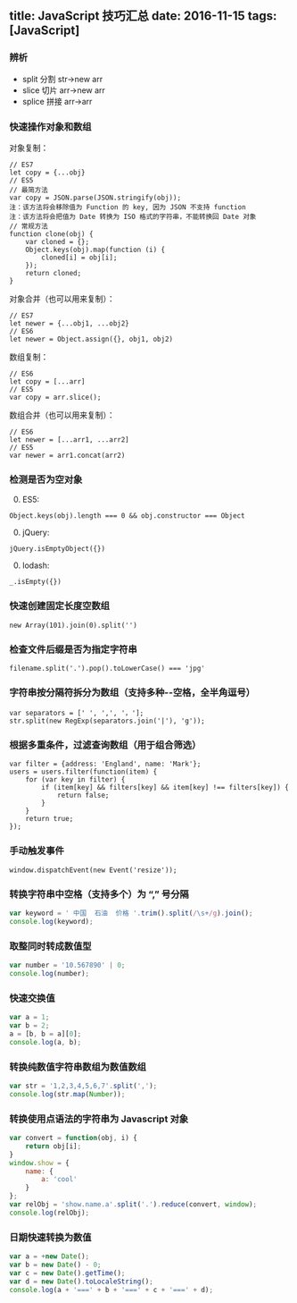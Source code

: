 title: JavaScript 技巧汇总
date: 2016-11-15
tags: [JavaScript]
---
### 辨析
* split 分割 str->new arr
* slice 切片 arr->new arr
* splice 拼接 arr->arr

### 快速操作对象和数组

对象复制：
```
// ES7
let copy = {...obj}
// ES5
// 最简方法
var copy = JSON.parse(JSON.stringify(obj));
注：该方法将会移除值为 Function 的 key, 因为 JSON 不支持 function
注：该方法将会把值为 Date 转换为 ISO 格式的字符串，不能转换回 Date 对象
// 常规方法
function clone(obj) {
    var cloned = {};
    Object.keys(obj).map(function (i) {
        cloned[i] = obj[i];
    });
    return cloned;
}
```

对象合并（也可以用来复制）：
```
// ES7
let newer = {...obj1, ...obj2}
// ES6
let newer = Object.assign({}, obj1, obj2)
```

数组复制：
```
// ES6
let copy = [...arr]
// ES5
var copy = arr.slice();
```

数组合并（也可以用来复制）：
```
// ES6
let newer = [...arr1, ...arr2]
// ES5
var newer = arr1.concat(arr2)
```

### 检测是否为空对象
0. ES5:
```
Object.keys(obj).length === 0 && obj.constructor === Object
```
0. jQuery:
```
jQuery.isEmptyObject({})
```
0. lodash:
```
_.isEmpty({})
```

### 快速创建固定长度空数组
```
new Array(101).join(0).split('')
```

### 检查文件后缀是否为指定字符串
```
filename.split('.').pop().toLowerCase() === 'jpg'
```

### 字符串按分隔符拆分为数组（支持多种--空格，全半角逗号）
```
var separators = [' ', ',', '，'];
str.split(new RegExp(separators.join('|'), 'g'));
```

###  根据多重条件，过滤查询数组（用于组合筛选）
```
var filter = {address: 'England', name: 'Mark'};
users = users.filter(function(item) {
    for (var key in filter) {
        if (item[key] && filters[key] && item[key] !== filters[key]) {
            return false;
        }
    }
    return true;
});
```

### 手动触发事件
```
window.dispatchEvent(new Event('resize'));
```

### 转换字符串中空格（支持多个）为 “,” 号分隔
``` javascript
var keyword = ' 中国  石油  价格 '.trim().split(/\s+/g).join();
console.log(keyword);
```

### 取整同时转成数值型
``` javascript
var number = '10.567890' | 0;
console.log(number);
```

### 快速交换值
``` javascript
var a = 1;
var b = 2;
a = [b, b = a][0];
console.log(a, b);
```

### 转换纯数值字符串数组为数值数组
``` javascript
var str = '1,2,3,4,5,6,7'.split(',');
console.log(str.map(Number));
```

### 转换使用点语法的字符串为 Javascript 对象
``` javascript
var convert = function(obj, i) {
    return obj[i];
}
window.show = {
    name: {
        a: 'cool'
    }
};
var relObj = 'show.name.a'.split('.').reduce(convert, window);
console.log(relObj);
```

### 日期快速转换为数值
``` javascript
var a = +new Date();
var b = new Date() - 0;
var c = new Date().getTime();
var d = new Date().toLocaleString();
console.log(a + '===' + b + '===' + c + '===' + d);
```
